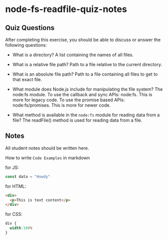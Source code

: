 # node-fs-readfile-quiz-notes

## Quiz Questions

After completing this exercise, you should be able to discuss or answer the following questions:

- What is a directory?
A list containing the names of all files.

- What is a relative file path?
Path to a file relative to the current directory.

- What is an absolute file path?
Path to a file containing all files to get to that exact file.

- What module does Node.js include for manipulating the file system?
The node:fs module.
To use the callback and sync APIs: node:fs. This is more for legacy code.
To use the promise based APIs: node:fs/promises. This is more for newer code.

- What method is available in the `node:fs` module for reading data from a file?
The readFile() method is used for reading data from a file.

## Notes

All student notes should be written here.


How to write `Code Examples` in markdown

for JS:
```javascript
const data = "Howdy"
```

for HTML:
```html
<div>
  <p>This is text content</p>
</div>
```

for CSS:
```css
div {
  width:100%
}
```

